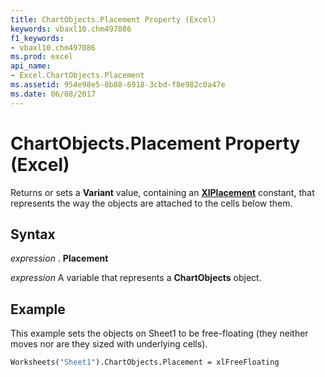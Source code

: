 ```yaml
---
title: ChartObjects.Placement Property (Excel)
keywords: vbaxl10.chm497086
f1_keywords:
- vbaxl10.chm497086
ms.prod: excel
api_name:
- Excel.ChartObjects.Placement
ms.assetid: 954e98e5-8b88-6918-3cbd-f8e982c0a47e
ms.date: 06/08/2017
---
```



# ChartObjects.Placement Property (Excel)

Returns or sets a **Variant** value, containing an **[XlPlacement](xlplacement-enumeration-excel.md)** constant, that represents the way the objects are attached to the cells below them.


## Syntax

 _expression_ . **Placement**

 _expression_ A variable that represents a **ChartObjects** object.


## Example

This example sets the objects on Sheet1 to be free-floating (they neither moves nor are they sized with underlying cells).


```vb
Worksheets("Sheet1").ChartObjects.Placement = xlFreeFloating
```



